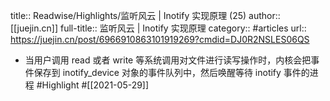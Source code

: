 title:: Readwise/Highlights/监听风云 | Inotify 实现原理 (25)
author:: [[juejin.cn]]
full-title:: 监听风云 | Inotify 实现原理
category:: #articles
url:: https://juejin.cn/post/6966910863101919269?cmdid=DJ0R2NSLES06QS

- 当用户调用 read 或者 write 等系统调用对文件进行读写操作时，内核会把事件保存到 inotify_device 对象的事件队列中，然后唤醒等待 inotify 事件的进程 #Highlight #[[2021-05-29]]